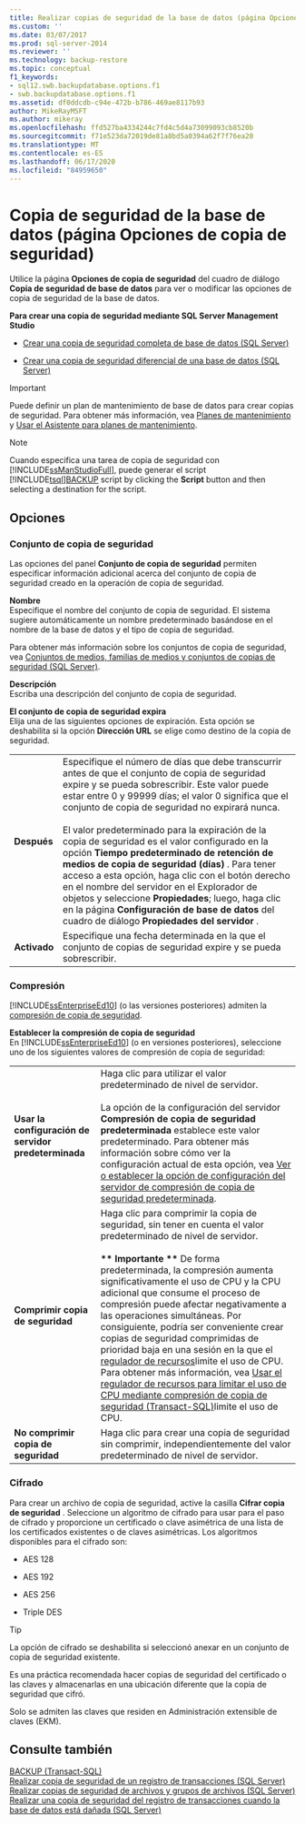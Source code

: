 ```yaml
---
title: Realizar copias de seguridad de la base de datos (página Opciones de copia de seguridad) | Microsoft Docs
ms.custom: ''
ms.date: 03/07/2017
ms.prod: sql-server-2014
ms.reviewer: ''
ms.technology: backup-restore
ms.topic: conceptual
f1_keywords:
- sql12.swb.backupdatabase.options.f1
- swb.backupdatabase.options.f1
ms.assetid: df0ddcdb-c94e-472b-b786-469ae8117b93
author: MikeRayMSFT
ms.author: mikeray
ms.openlocfilehash: ffd527ba4334244c7fd4c5d4a73099093cb8520b
ms.sourcegitcommit: f71e523da72019de81a8bd5a0394a62f7f76ea20
ms.translationtype: MT
ms.contentlocale: es-ES
ms.lasthandoff: 06/17/2020
ms.locfileid: "84959650"
---
```

# <a name="back-up-database-backup-options-page"></a>Copia de seguridad de la base de datos (página Opciones de copia de seguridad)
  Utilice la página  **Opciones de copia de seguridad** del cuadro de diálogo **Copia de seguridad de base de datos** para ver o modificar las opciones de copia de seguridad de la base de datos.  
  
 **Para crear una copia de seguridad mediante SQL Server Management Studio**  
  
-   [Crear una copia de seguridad completa de base de datos &#40;SQL Server&#41;](create-a-full-database-backup-sql-server.md)  
  
-   [Crear una copia de seguridad diferencial de una base de datos &#40;SQL Server&#41;](create-a-differential-database-backup-sql-server.md)  
  
> [!IMPORTANT]  
>  Puede definir un plan de mantenimiento de base de datos para crear copias de seguridad. Para obtener más información, vea [Planes de mantenimiento](../maintenance-plans/maintenance-plans.md) y [Usar el Asistente para planes de mantenimiento](../maintenance-plans/use-the-maintenance-plan-wizard.md).  
  
> [!NOTE]  
>  Cuando especifica una tarea de copia de seguridad con [!INCLUDE[ssManStudioFull](../../includes/ssmanstudiofull-md.md)], puede generar el script [!INCLUDE[tsql](../../includes/tsql-md.md)][BACKUP](/sql/t-sql/statements/backup-transact-sql) script by clicking the **Script** button and then selecting a destination for the script.  
  
## <a name="options"></a>Opciones  
  
### <a name="backup-set"></a>Conjunto de copia de seguridad  
 Las opciones del panel **Conjunto de copia de seguridad** permiten especificar información adicional acerca del conjunto de copia de seguridad creado en la operación de copia de seguridad.  
  
 **Nombre**  
 Especifique el nombre del conjunto de copia de seguridad. El sistema sugiere automáticamente un nombre predeterminado basándose en el nombre de la base de datos y el tipo de copia de seguridad.  
  
 Para obtener más información sobre los conjuntos de copia de seguridad, vea [Conjuntos de medios, familias de medios y conjuntos de copias de seguridad &#40;SQL Server&#41;](media-sets-media-families-and-backup-sets-sql-server.md).  
  
 **Descripción**  
 Escriba una descripción del conjunto de copia de seguridad.  
  
 **El conjunto de copia de seguridad expira**  
 Elija una de las siguientes opciones de expiración. Esta opción se deshabilita si la opción **Dirección URL** se elige como destino de la copia de seguridad.  
  
|||  
|-|-|  
|**Después**|Especifique el número de días que debe transcurrir antes de que el conjunto de copia de seguridad expire y se pueda sobrescribir. Este valor puede estar entre 0 y 99999 días; el valor 0 significa que el conjunto de copia de seguridad no expirará nunca.<br /><br /> El valor predeterminado para la expiración de la copia de seguridad es el valor configurado en la opción **Tiempo predeterminado de retención de medios de copia de seguridad (días)** . Para tener acceso a esta opción, haga clic con el botón derecho en el nombre del servidor en el Explorador de objetos y seleccione **Propiedades**; luego, haga clic en la página **Configuración de base de datos** del cuadro de diálogo **Propiedades del servidor** .|  
|**Activado**|Especifique una fecha determinada en la que el conjunto de copias de seguridad expire y se pueda sobrescribir.|  
  
### <a name="compression"></a>Compresión  
 [!INCLUDE[ssEnterpriseEd10](../../../includes/ssenterpriseed10-md.md)] (o las versiones posteriores) admiten la [compresión de copia de seguridad](backup-compression-sql-server.md).  
  
 **Establecer la compresión de copia de seguridad**  
 En [!INCLUDE[ssEnterpriseEd10](../../../includes/ssenterpriseed10-md.md)] (o en versiones posteriores), seleccione uno de los siguientes valores de compresión de copia de seguridad:  
  
|||  
|-|-|  
|**Usar la configuración de servidor predeterminada**|Haga clic para utilizar el valor predeterminado de nivel de servidor.<br /><br /> La opción de la configuración del servidor **Compresión de copia de seguridad predeterminada** establece este valor predeterminado. Para obtener más información sobre cómo ver la configuración actual de esta opción, vea [Ver o establecer la opción de configuración del servidor de compresión de copia de seguridad predeterminada](../../database-engine/configure-windows/view-or-configure-the-backup-compression-default-server-configuration-option.md).|  
|**Comprimir copia de seguridad**|Haga clic para comprimir la copia de seguridad, sin tener en cuenta el valor predeterminado de nivel de servidor.<br /><br /> **\*\* Importante \*\*** De forma predeterminada, la compresión aumenta significativamente el uso de CPU y la CPU adicional que consume el proceso de compresión puede afectar negativamente a las operaciones simultáneas. Por consiguiente, podría ser conveniente crear copias de seguridad comprimidas de prioridad baja en una sesión en la que el [regulador de recursos](../resource-governor/resource-governor.md)limite el uso de CPU. Para obtener más información, vea [Usar el regulador de recursos para limitar el uso de CPU mediante compresión de copia de seguridad &#40;Transact-SQL&#41;](use-resource-governor-to-limit-cpu-usage-by-backup-compression-transact-sql.md)limite el uso de CPU.|  
|**No comprimir copia de seguridad**|Haga clic para crear una copia de seguridad sin comprimir, independientemente del valor predeterminado de nivel de servidor.|  
  
### <a name="encryption"></a>Cifrado  
 Para crear un archivo de copia de seguridad, active la casilla **Cifrar copia de seguridad** . Seleccione un algoritmo de cifrado para usar para el paso de cifrado y proporcione un certificado o clave asimétrica de una lista de los certificados existentes o de claves asimétricas. Los algoritmos disponibles para el cifrado son:  
  
-   AES 128  
  
-   AES 192  
  
-   AES 256  
  
-   Triple DES  
  
> [!TIP]  
>  La opción de cifrado se deshabilita si seleccionó anexar en un conjunto de copia de seguridad existente.  
>   
>  Es una práctica recomendada hacer copias de seguridad del certificado o las claves y almacenarlas en una ubicación diferente que la copia de seguridad que cifró.  
>   
>  Solo se admiten las claves que residen en Administración extensible de claves (EKM).  
  
## <a name="see-also"></a>Consulte también  
 [BACKUP &#40;Transact-SQL&#41;](/sql/t-sql/statements/backup-transact-sql)   
 [Realizar copia de seguridad de un registro de transacciones &#40;SQL Server&#41;](back-up-a-transaction-log-sql-server.md)   
 [Realizar copias de seguridad de archivos y grupos de archivos &#40;SQL Server&#41;](back-up-files-and-filegroups-sql-server.md)   
 [Realizar una copia de seguridad del registro de transacciones cuando la base de datos está dañada &#40;SQL Server&#41;](back-up-the-transaction-log-when-the-database-is-damaged-sql-server.md)  
  
  
